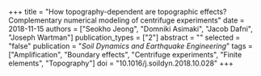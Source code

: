 +++
title = "How topography-dependent are topographic effects? Complementary numerical modeling of centrifuge experiments"
date = 2018-11-15
authors = ["Seokho Jeong", "Domniki Asimaki", "Jacob Dafni", "Joseph Wartman"]
publication_types = ["2"]
abstract = ""
selected = "false"
publication = "*Soil Dynamics and Earthquake Engineering*"
tags = ["Amplification", "Boundary effects", "Centrifuge experiments", "Finite elements", "Topography"]
doi = "10.1016/j.soildyn.2018.10.028"
+++

